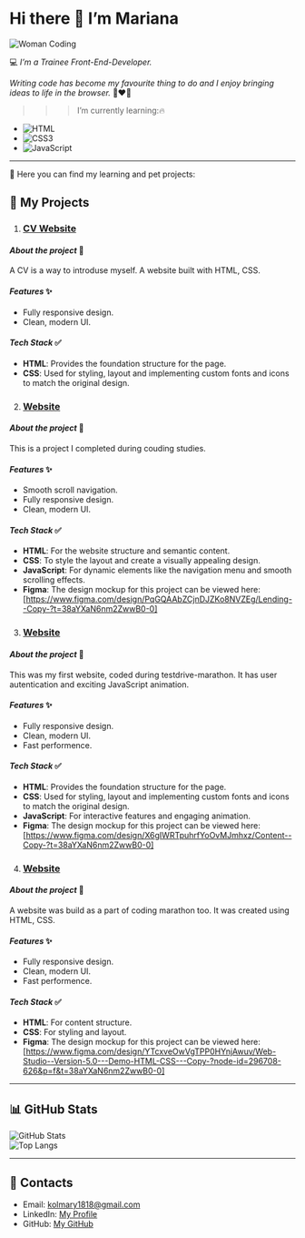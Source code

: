 # Hi there 👋 I’m Mariana


![Woman Coding](https://media.giphy.com/media/L1R1tvI9svkIWwpVYr/giphy.gif)



💻 *I’m a Trainee Front-End-Developer.*


*Writing code has become my favourite thing to do and I enjoy bringing ideas to life in the browser.* 🎉❤️🎉
 

>>>I’m currently learning:🔥
- ![HTML](https://img.shields.io/badge/HTML5-E34F26?style=for-the-badge&logo=html5&logoColor=white)
- ![CSS3](https://img.shields.io/badge/CSS3-1572B6?style=for-the-badge&logo=css3&logoColor=white)
- ![JavaScript](https://img.shields.io/badge/JavaScript-F7DF1E?style=for-the-badge&logo=javascript&logoColor=black) 

----
📂 Here you can find my learning and pet projects:

## 🚀 My Projects

1. ###  [CV Website](https://thriving-maamoul-24ae18.netlify.app/)
  #### *About the project* 👀
A CV is a way to introduse myself. A website built with HTML, CSS.
#### *Features* ✨
 - Fully responsive design.
 - Clean, modern UI.
 #### *Tech Stack* ✅
 - **HTML**: Provides the foundation structure for the page.
 - **CSS**: Used for styling, layout and implementing custom fonts and icons to match the original design.

2. ###  [Website](https://rococo-praline-32e4bc.netlify.app/)
#### *About the project* 👀
This is a project I completed during couding studies.
#### *Features* ✨
 - Smooth scroll navigation.
 - Fully responsive design.
 - Clean, modern UI.
 #### *Tech Stack* ✅
 - **HTML**: For the website structure and semantic content.
 - **CSS**: To style the layout and create a visually appealing design.
 - **JavaScript**: For dynamic elements like the navigation menu and smooth scrolling effects.
 - **Figma**: The design mockup for this project can be viewed here:[https://www.figma.com/design/PqGQAAbZCjnDJZKo8NVZEg/Lending--Copy-?t=38aYXaN6nm2ZwwB0-0]

3. ###  [Website](https://delightful-entremet-68184b.netlify.app/)
#### *About the project* 👀
This was my first website, coded during testdrive-marathon. It has user autentication and exciting JavaScript animation.
#### *Features* ✨
 - Fully responsive design.
 - Clean, modern UI.
 - Fast performence.
 #### *Tech Stack* ✅
 - **HTML**: Provides the foundation structure for the page.
 - **CSS**: Used for styling, layout and implementing custom fonts and icons to match the original design.
 - **JavaScript**: For interactive features and engaging animation.
 - **Figma**: The design mockup for this project can be viewed here:[https://www.figma.com/design/X6gIWRTpuhrfYoOvMJmhxz/Content--Copy-?t=38aYXaN6nm2ZwwB0-0]

4. ###  [Website](https://lustrous-halva-080697.netlify.app/)
#### *About the project* 👀
A website was build as a part of coding marathon too. It was created using HTML, CSS.
#### *Features* ✨
 - Fully responsive design.
 - Clean, modern UI.
 - Fast performence.
 #### *Tech Stack* ✅
 - **HTML**: For content structure.
 - **CSS**: For styling and layout. 
 - **Figma**: The design mockup for this project can be viewed here:[https://www.figma.com/design/YTcxveOwVgTPP0HYnjAwuv/Web-Studio--Version-5.0---Demo-HTML-CSS---Copy-?node-id=296708-626&p=f&t=38aYXaN6nm2ZwwB0-0]
---

## 📊 GitHub Stats

![GitHub Stats](https://github-readme-stats.vercel.app/api?username=KMary&show_icons=true&theme=tokyonight)  
![Top Langs](https://github-readme-stats.vercel.app/api/top-langs/?username=KMary&layout=compact&theme=tokyonight)

---

## 📧 Contacts
- Email: kolmary1818@gmail.com  
- LinkedIn: [My Profile](https://linkedin.com/in/KMary13)  
- GitHub: [My GitHub](https://github.com/KMary13)




